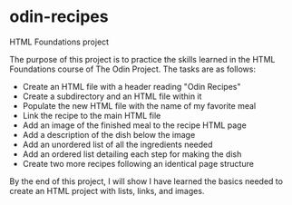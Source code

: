 # odin-recipes
HTML Foundations project

The purpose of this project is to practice the skills learned 
in the HTML Foundations course of The Odin Project.
The tasks are as follows:

- Create an HTML file with a header reading "Odin Recipes"
- Create a subdirectory and an HTML file within it
- Populate the new HTML file with the name of my favorite meal
- Link the recipe to the main HTML file
- Add an image of the finished meal to the recipe HTML page
- Add a description of the dish below the image
- Add an unordered list of all the ingredients needed
- Add an ordered list detailing each step for making the dish
- Create two more recipes following an identical page structure

By the end of this project, I will show I have learned the 
basics needed to create an HTML project with lists, links, and images.